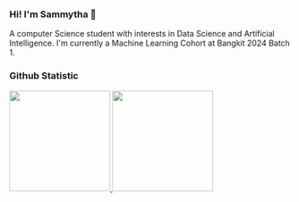 ### Hi! I'm Sammytha 👋

A computer Science student with interests in Data Science and Artificial Intelligence. 
I'm currently a Machine Learning Cohort at Bangkit 2024 Batch 1.

### Github Statistic
<p align="left">
<a href="https://github.com/dimasmds">
  <img height="180em" src="https://github-readme-stats-eight-theta.vercel.app/api?username=semidust&show_icons=true&theme=algolia&include_all_commits=true&count_private=true"/>
  <img height="180em" src="https://github-readme-stats-eight-theta.vercel.app/api/top-langs/?username=semidust&layout=compact&langs_count=8&theme=algolia"/>
</a>
</p>
